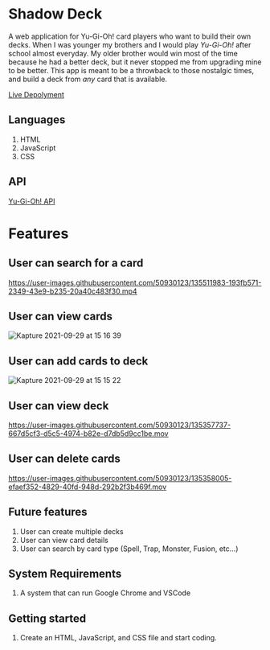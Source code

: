 # Shadow Deck
A web application for Yu-Gi-Oh! card players who want to build their own decks.
When I was younger my brothers and I would play _Yu-Gi-Oh!_ after school almost everyday. My older brother would win most of the time because he had a better deck, but it never stopped me from upgrading mine to be better. This app is meant to be a throwback to those nostalgic times, and build a deck from _any_ card that is available. 

[Live Depolyment](https://sharjeelsiqbal.github.io/shadow-deck/)


## Languages 
1. HTML
2. JavaScript
3. CSS

## API
[Yu-Gi-Oh! API](https://db.ygoprodeck.com/api-guide/)

# Features
## User can search for a card 


https://user-images.githubusercontent.com/50930123/135511983-193fb571-2349-43e9-b235-20a40c483f30.mp4



## User can view cards
 ![Kapture 2021-09-29 at 15 16 39](https://user-images.githubusercontent.com/50930123/135356303-dce15ac1-8980-48ff-90f0-2abea9c969db.gif)

## User can add cards to deck
![Kapture 2021-09-29 at 15 15 22](https://user-images.githubusercontent.com/50930123/135356208-63ba2c11-9b41-4ac1-8b3b-6bd44c1ae31f.gif)

## User can view deck 
https://user-images.githubusercontent.com/50930123/135357737-667d5cf3-d5c5-4974-b82e-d7db5d9cc1be.mov


## User can delete cards
https://user-images.githubusercontent.com/50930123/135358005-efaef352-4829-40fd-948d-292b2f3b469f.mov


## Future features
1. User can create multiple decks
2. User can view card details
3. User can search by card type (Spell, Trap, Monster, Fusion, etc...)

## System Requirements
1. A system that can run Google Chrome and VSCode

## Getting started
1. Create an HTML, JavaScript, and CSS file and start coding.
